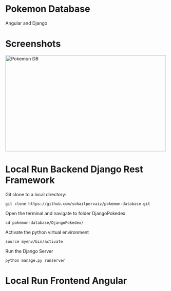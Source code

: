 # Pokemon Database
Angular and Django

# Screenshots
<img src="https://media2.giphy.com/media/kNvVhsnd4NjtQxw9fu/giphy.gif?cid=4d1e4f29af7fca79205b578ee9a3616c753356f7a2172684&rid=giphy.gif" alt="Pokemon DB" width="500" height="300">

# Local Run Backend Django Rest Framework
Git clone to a local directory:

```
git clone https://github.com/sohailpervaiz/pokemon-database.git
```
Open the terminal and navigate to folder DjangoPokedex

```
cd pokemon-database/DjangoPokedex/
```
Activate the python virtual environment

```
source myenv/bin/activate
```
Run the Django Server

```
python manage.py runserver
```

# Local Run Frontend Angular
